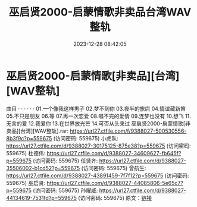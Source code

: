 ﻿---
title: 巫启贤2000-启蒙情歌非卖品台湾WAV整轨
date: 2023-12-28 08:42:05
categories: WAV车载音乐、镜像
tags: 华语中文
---
# 巫启贤2000-启蒙情歌[非卖品][台湾][WAV整轨]

曲目
· · · · · ·
01.一个像我这样男子
02.梦不到你
03.夜半的旅店
04.情谊藏新笛
05.不只是朋友
06.等
07.再一次恋爱
08.唱不完的爱情
09.连梦也没有
10.想飞
11.无言的爱
12.我爱你
13.在世界放光芒
14.可否从头来过
巫启贤2000-启蒙情歌[非卖品][台湾][WAV整轨].rar: https://url27.ctfile.com/f/9388027-500530556-8b3f9c?p=559675
(访问密码: 559675)
小虎队: https://url27.ctfile.com/d/9388027-30175125-875e38?p=559675
(访问密码: 559675)
杜德伟: https://url27.ctfile.com/d/9388027-34609627-fb645f?p=559675
(访问密码: 559675)
任贤齐: https://url27.ctfile.com/d/9388027-35506002-b1cd52?p=559675
(访问密码: 559675)
曾航生: https://url27.ctfile.com/d/9388027-43891459-7f7f12?p=559675
(访问密码: 559675)
巫启贤: https://url27.ctfile.com/d/9388027-44085806-5e65c7?p=559675
(访问密码: 559675)
孙耀威: https://url27.ctfile.com/d/9388027-44134619-7531fd?p=559675
(访问密码: 559675)
原文：[链接](https://blog.sina.com.cn/s/blog_1647c7e76010313zt.html)